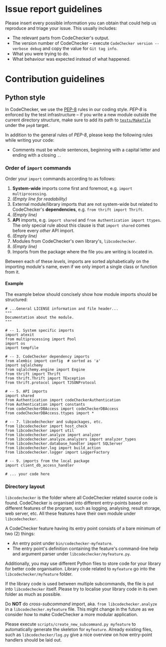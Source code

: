 Issue report guidelines
=======================
Please insert every possible information you can obtain that could help us
reproduce and triage your issue. This usually includes:

 * The relevant parts from CodeChecker's output.
 * The version number of CodeChecker &ndash; execute
   `CodeChecker version --verbose debug` and copy the value for `Git tag info`.
 * What you were trying to do.
 * What behaviour was expected instead of what happened.


Contribution guidelines
=======================

Python style
------------
In CodeChecker, we use the [PEP-8](https://www.python.org/dev/peps/pep-0008)
rules in our coding style. _PEP-8_ is enforced by the test infrastructure
&ndash; if you write a new module outside the current directory structure,
make sure to add its path to [`tests/Makefile`](`tests/Makefile`) under the
`pep8` target.

In addition to the general rules of _PEP-8_, please keep the following rules
while writing your code:

  * Comments must be whole sentences, beginning with a capital letter and
    ending with a closing `.`.

### Order of `import` commands
Order your `import` commands according to as follows:

  1. **System-wide** imports come first and foremost, e.g.
    `import multiprocessing`.
  2. _(Empty line for readability)_
  3. External module/library imports that are not system-wide but related to
     CodeChecker's **dependencies**, e.g. `from thrift import Thrift`.
  4. _(Empty line)_
  5. **API** imports, e.g. `import shared` and `from Authentication import
     ttypes`. The only special rule about this clause is that `import shared`
     comes before every _other_ API import.
  6. _(Empty line)_
  7. Modules from CodeChecker's own library's, `libcodechecker`.
  8. _(Empty line)_
  9. Imports from the package where the file you are writing is located in.

Between each of these _levels_, imports are sorted alphabetically on the
importing module's name, even if we only import a single class or function from
it.

#### Example
The example below should concisely show how module imports should be
structured:

~~~~{.py}
# ...General LICENSE information and file header...
"""
Documentation about the module.
"""

# -- 1. System specific imports
import atexit
from multiprocessing import Pool
import os
import tempfile

# -- 3. CodeChecker dependency imports
from alembic import config  # sorted as 'a'
import sqlalchemy
from sqlalchemy.engine import Engine
from thrift import Thrift
from thrift.Thrift import TException
from thrift.protocol import TJSONProtocol

# -- 5. API imports
import shared
from Authentication import codeCheckerAuthentication
from Authentication import constants
from codeCheckerDBAccess import codeCheckerDBAccess
from codeCheckerDBAccess.ttypes import *

# -- 7. libcodechecker and subpackages, etc.
from libcodechecker import host_check
from libcodechecker import util
from libcodechecker.analyze import analyzer
from libcodechecker.analyze.analyzers import analyzer_types
from libcodechecker.database_handler import SQLServer
from libcodechecker.log import build_action
from libcodechecker.logger import LoggerFactory

# -- 9. imports from the local package
import client_db_access_handler

# ... your code here
~~~~

### Directory layout
`libcodechecker` is the folder where all CodeChecker related source code is
found. CodeChecker is organised into different entry-points based on different
features of the program, such as logging, analysing, result storage, web
server, etc. All these features have their own module under `libcodechecker`.

A CodeChecker feature having its entry point consists of a bare minimum of
two (2) things:

 * An entry point under `bin/codechecker-myfeature`.
 * The entry point's definition containing the feature's command-line help and
   argument parser under `libcodechecker/myfeature.py`.

Additionally, you may use different Python files to store code for your library
for better code organisation. Library code related to `myfeature` go into the
`libcodechecker/myfeature` folder.

If the library code is used between multiple subcommands, the file is put into
`libcodechecker` itself. Please try to localise your library code in its own
folder as much as possible.

Do **NOT** do _cross-subcommand_ import, aka. `from libcodechecker.analyze` in
a `libcodechecker.myfeature` file. This might change in the future as we
consider how to make CodeChecker a more modular application.

Please execute `scripts/create_new_subcommand.py myfeature` to automatically
generate the skeleton for `myfeature`. Already existing files, such as
`libcodechecker/log.py` give a nice overview on how entry-point handlers should
be laid out.
